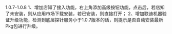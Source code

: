 1.0.7-1.0.8 1、增加店知了接入功能，右上角添加高级按钮功能，点击后，若店知了未安装，则从应用市场下载安装，若已安装，则直接打开；
			2、增加联迪机器验证升级功能，检测到底层探针服务小于1.0.7版本的话，则提示是否自动安装最新Pkg包进行升级。